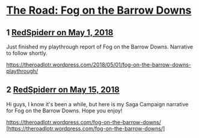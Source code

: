 # [The Road: Fog on the Barrow Downs](https://community.fantasyflightgames.com/topic/274792-the-road-fog-on-the-barrow-downs/)

## 1 [RedSpiderr on May 1, 2018](https://community.fantasyflightgames.com/topic/274792-the-road-fog-on-the-barrow-downs/?do=findComment&comment=3306098)

Just finished my playthrough report of Fog on the Barrow Downs. Narrative to follow shortly.

https://theroadlotr.wordpress.com/2018/05/01/fog-on-the-barrow-downs-playthrough/

## 2 [RedSpiderr on May 15, 2018](https://community.fantasyflightgames.com/topic/274792-the-road-fog-on-the-barrow-downs/?do=findComment&comment=3331836)

Hi guys, I know it's been a while, but here is my Saga Campaign narrative for Fog on the Barrow Downs. Hope you enjoy! 

https://theroadlotr.wordpress.com/fog-on-the-barrow-downs/ [https://theroadlotr.wordpress.com/fog-on-the-barrow-downs/]

